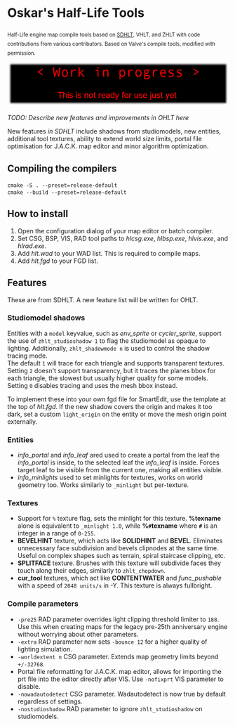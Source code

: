 # Oskar's Half-Life Tools
<sub>Half-Life engine map compile tools based on [SDHLT](https://github.com/seedee/SDHLT), VHLT, and ZHLT with code contributions from various contributors. Based on Valve's compile tools, modified with permission.</sub>

![Banner](media/banner.webp)

*TODO: Describe new features and improvements in OHLT here*

New features *in SDHLT* include shadows from studiomodels, new entities, additional tool textures, ability to extend world size limits, portal file optimisation for J.A.C.K. map editor and minor algorithm optimization.

## Compiling the compilers
```
cmake -S . --preset=release-default
cmake --build --preset=release-default
```


## How to install

1. Open the configuration dialog of your map editor or batch compiler.
2. Set CSG, BSP, VIS, RAD tool paths to *hlcsg.exe*, *hlbsp.exe*, *hlvis.exe*, and *hlrad.exe*.
3. Add *hlt.wad* to your WAD list. This is required to compile maps.
4. Add *hlt.fgd* to your FGD list.

## Features
These are from SDHLT. A new feature list will be written for OHLT.

### Studiomodel shadows

Entities with a `model` keyvalue, such as *env_sprite* or *cycler_sprite*, support the use of `zhlt_studioshadow 1` to flag the studiomodel as opaque to lighting. Additionally, `zhlt_shadowmode n` is used to control the shadow tracing mode.  
The default `1` will trace for each triangle and supports transparent textures.  
Setting `2` doesn't support transparency, but it traces the planes bbox for each triangle, the slowest but usually higher quality for some models.  
Setting `0` disables tracing and uses the mesh bbox instead.

To implement these into your own fgd file for SmartEdit, use the template at the top of *hlt.fgd*. If the new shadow covers the origin and makes it too dark, set a custom `light_origin` on the entity or move the mesh origin point externally.

### Entities

- *info_portal* and *info_leaf* ared used to create a portal from the leaf the *info_portal* is inside, to the selected leaf the *info_leaf* is inside. Forces target leaf to be visible from the current one, making all entities visible.
- *info_minlights* used to set minlights for textures, works on world geometry too. Works similarly to `_minlight` but per-texture.

### Textures

- Support for `%` texture flag, sets the minlight for this texture. **%texname** alone is equivalent to `_minlight 1.0`, while **%`#`texname** where **`#`** is an integer in a range of `0-255`.
- **BEVELHINT** texture, which acts like **SOLIDHINT** and **BEVEL**. Eliminates unnecessary face subdivision and bevels clipnodes at the same time. Useful on complex shapes such as terrain, spiral staircase clipping, etc.
- **SPLITFACE** texture. Brushes with this texture will subdivide faces they touch along their edges, similarly to `zhlt_chopdown`.
- **cur_tool** textures, which act like **CONTENTWATER** and *func_pushable* with a speed of `2048 units/s` in -Y. This texture is always fullbright.

### Compile parameters

- `-pre25` RAD parameter overrides light clipping threshold limiter to `188`. Use this when creating maps for the legacy pre-25th anniversary engine without worrying about other parameters.
- `-extra` RAD parameter now sets `-bounce 12` for a higher quality of lighting simulation.
- `-worldextent n` CSG parameter. Extends map geometry limits beyond `+/-32768`.
- Portal file reformatting for J.A.C.K. map editor, allows for importing the prt file into the editor directly after VIS. Use `-nofixprt` VIS parameter to disable.
- `-nowadautodetect` CSG parameter. Wadautodetect is now true by default regardless of settings.
- `-nostudioshadow` RAD parameter to ignore `zhlt_studioshadow` on studiomodels.
